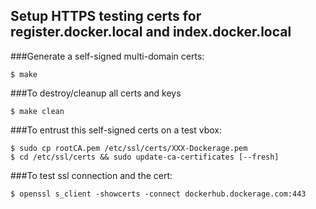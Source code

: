## Setup HTTPS testing certs for register.docker.local and index.docker.local

###Generate a self-signed multi-domain certs:

    $ make

###To destroy/cleanup all certs and keys

    $ make clean

###To entrust this self-signed certs on a test vbox:
   
    $ sudo cp rootCA.pem /etc/ssl/certs/XXX-Dockerage.pem
    $ cd /etc/ssl/certs && sudo update-ca-certificates [--fresh]

###To test ssl connection and the cert:

    $ openssl s_client -showcerts -connect dockerhub.dockerage.com:443



